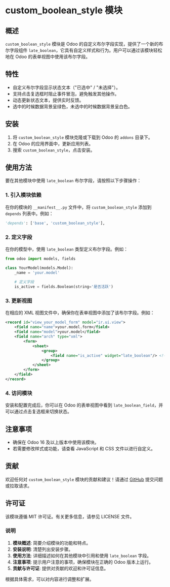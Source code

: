 # custom_boolean_style 模块

## 概述

`custom_boolean_style` 模块是 Odoo 的自定义布尔字段实现，提供了一个新的布尔字段组件 `late_boolean`，它具有自定义样式和行为。用户可以通过该模块轻松地在 Odoo 的表单视图中使用该布尔字段。

## 特性

- 自定义布尔字段显示状态文本（"已选中" / "未选择"）。
- 支持点击复选框时阻止事件冒泡，避免触发其他操作。
- 动态更新状态文本，提供实时反馈。
- 选中的时候数据背景呈绿色，未选中的时候数据背景呈白色。

## 安装

1. 将 `custom_boolean_style` 模块克隆或下载到 Odoo 的 `addons` 目录下。
2. 在 Odoo 的应用界面中，更新应用列表。
3. 搜索 `custom_boolean_style`，点击安装。

## 使用方法

要在其他模块中使用 `late_boolean` 布尔字段，请按照以下步骤操作：

### 1. 引入模块依赖

在你的模块的 `__manifest__.py` 文件中，将 `custom_boolean_style` 添加到 `depends` 列表中。例如：

```python
'depends': ['base', 'custom_boolean_style'],
```

### 2. 定义字段

在你的模型中，使用 `late_boolean` 类型定义布尔字段。例如：

```python
from odoo import models, fields

class YourModel(models.Model):
    _name = 'your.model'
    
    # 定义字段
    is_active = fields.Boolean(string='是否活跃')
```

### 3. 更新视图

在相应的 XML 视图文件中，确保你在表单视图中添加了该布尔字段。例如：

```xml
<record id="view_your_model_form" model="ir.ui.view">
    <field name="name">your.model.form</field>
    <field name="model">your.model</field>
    <field name="arch" type="xml">
        <form>
            <sheet>
                <group>
                    <field name="is_active" widget="late_boolean"/> <!-- 使用自定义布尔字段 -->
                </group>
            </sheet>
        </form>
    </field>
</record>
```

### 4. 访问模块

安装和配置完成后，你可以在 Odoo 的表单视图中看到 `late_boolean_field`，并可以通过点击复选框来切换状态。

## 注意事项

- 确保在 Odoo 16 及以上版本中使用该模块。
- 若需要修改样式或功能，请查看 JavaScript 和 CSS 文件以进行自定义。

## 贡献

欢迎任何对 `custom_boolean_style` 模块的贡献和建议！请通过 [GitHub](https://github.com/yourusername/custom_boolean_style) 提交问题或拉取请求。

## 许可证

该模块遵循 MIT 许可证。有关更多信息，请参见 LICENSE 文件。


### 说明
1. **模块概述**: 简要介绍模块的功能和特点。
2. **安装说明**: 清楚列出安装步骤。
3. **使用方法**: 详细描述如何在其他模块中引用和使用 `late_boolean` 字段。
4. **注意事项**: 提示用户注意的事项，确保模块在正确的 Odoo 版本上运行。
5. **贡献与许可证**: 提供对贡献的欢迎和许可证信息。

根据具体需求，可以对内容进行调整和扩展。